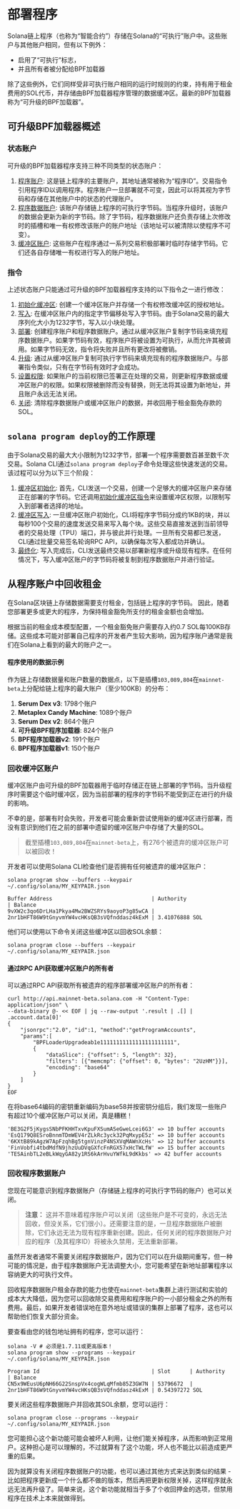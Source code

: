 # 部署程序

Solana链上程序（也称为“智能合约”）存储在Solana的“可执行”账户中。这些账户与其他账户相同，但有以下例外：

- 启用了“可执行”标志，
- 并且所有者被分配给BPF加载器

除了这些例外，它们同样受非可执行账户相同的运行时规则的约束，持有用于租金费用的SOL代币，并存储由BPF加载器程序管理的数据缓冲区。最新的BPF加载器称为“可升级的BPF加载器”。

## 可升级BPF加载器概述

### 状态账户

可升级的BPF加载器程序支持三种不同类型的状态账户：

1. [程序账户](https://github.com/solana-labs/solana/blob/master/sdk/program/src/bpf_loader_upgradeable.rs#L34):
   这是链上程序的主要账户，其地址通常被称为“程序ID”。交易指令引用程序ID以调用程序。程序账户一旦部署就不可变，因此可以将其视为字节码和存储在其他账户中的状态的代理账户。
2. [程序数据账户](https://github.com/solana-labs/solana/blob/7409d9d2687fba21078a745842c25df805cdf105/sdk/program/src/bpf_loader_upgradeable.rs#L39):
   该账户存储链上程序的可执行字节码。当程序升级时，该账户的数据会更新为新的字节码。除了字节码，程序数据账户还负责存储上次修改时的插槽和唯一有权修改该账户的账户地址（该地址可以被清除以使程序不可变）。
3. [缓冲区账户](https://github.com/solana-labs/solana/blob/7409d9d2687fba21078a745842c25df805cdf105/sdk/program/src/bpf_loader_upgradeable.rs#L27):
   这些账户在程序通过一系列交易积极部署时临时存储字节码。它们还各自存储唯一有权进行写入的账户地址。

### 指令

上述状态账户只能通过可升级的BPF加载器程序支持的以下指令之一进行修改：

1. [初始化缓冲区](https://github.com/solana-labs/solana/blob/7409d9d2687fba21078a745842c25df805cdf105/sdk/program/src/loader_upgradeable_instruction.rs#L21):
   创建一个缓冲区账户并存储一个有权修改缓冲区的授权地址。
2. [写入](https://github.com/solana-labs/solana/blob/7409d9d2687fba21078a745842c25df805cdf105/sdk/program/src/loader_upgradeable_instruction.rs#L28):
   在缓冲区账户内的指定字节偏移处写入字节码。由于Solana交易的最大序列化大小为1232字节，写入以小块处理。
3. [部署](https://github.com/solana-labs/solana/blob/7409d9d2687fba21078a745842c25df805cdf105/sdk/program/src/loader_upgradeable_instruction.rs#L77):
   创建程序账户和程序数据账户。通过从缓冲区账户复制字节码来填充程序数据账户。如果字节码有效，程序账户将被设置为可执行，从而允许其被调用。如果字节码无效，指令将失败并且所有更改将被撤销。
4. [升级](https://github.com/solana-labs/solana/blob/7409d9d2687fba21078a745842c25df805cdf105/sdk/program/src/loader_upgradeable_instruction.rs#L102):
   通过从缓冲区账户复制可执行字节码来填充现有的程序数据账户。与部署指令类似，只有在字节码有效时才会成功。
5. [设置权限](https://github.com/solana-labs/solana/blob/7409d9d2687fba21078a745842c25df805cdf105/sdk/program/src/loader_upgradeable_instruction.rs#L114):
   如果账户的当前权限已签署正在处理的交易，则更新程序数据或缓冲区账户的权限。如果权限被删除而没有替换，则无法将其设置为新地址，并且账户永远无法关闭。
6. [关闭](https://github.com/solana-labs/solana/blob/7409d9d2687fba21078a745842c25df805cdf105/sdk/program/src/loader_upgradeable_instruction.rs#L127):
   清除程序数据账户或缓冲区账户的数据，并收回用于租金豁免存款的SOL。

## `solana program deploy`的工作原理

由于Solana交易的最大大小限制为1232字节，部署一个程序需要数百甚至数千次交易。Solana CLI通过`solana program deploy`子命令处理这些快速发送的交易。该过程可以分为以下三个阶段：

1. [缓冲区初始化](https://github.com/solana-labs/solana/blob/7409d9d2687fba21078a745842c25df805cdf105/cli/src/program.rs#L2113):
   首先，CLI发送一个交易，创建一个足够大的缓冲区账户来存储正在部署的字节码。它还调用[初始化缓冲区指令](https://github.com/solana-labs/solana/blob/7409d9d2687fba21078a745842c25df805cdf105/programs/bpf_loader/src/lib.rs#L320)来设置缓冲区权限，以限制写入到部署者选择的地址。
2. [缓冲区写入](https://github.com/solana-labs/solana/blob/7409d9d2687fba21078a745842c25df805cdf105/cli/src/program.rs#L2129):
   一旦缓冲区账户初始化，CLI将程序字节码分成约1KB的块，并以每秒100个交易的速度发送交易来写入每个块。这些交易直接发送到当前领导者的交易处理（TPU）端口，并与彼此并行处理。一旦所有交易都已发送，CLI通过批量交易签名轮询RPC API，以确保每次写入都成功并确认。
3. [最终化](https://github.com/solana-labs/solana/blob/7409d9d2687fba21078a745842c25df805cdf105/cli/src/program.rs#L1807):
   写入完成后，CLI发送最终交易以部署新程序或升级现有程序。在任何情况下，写入缓冲区账户的字节码将被复制到程序数据账户并进行验证。

## 从程序账户中回收租金

在Solana区块链上存储数据需要支付租金，包括链上程序的字节码。 因此，随着您部署更多或更大的程序，为保持租金豁免所支付的租金金额也会增加。

根据当前的租金成本模型配置，一个租金豁免账户需要存入约0.7 SOL每100KB存储。这些成本可能对部署自己程序的开发者产生较大影响，因为程序账户通常是我们在Solana上看到的最大的账户之一。

#### 程序使用的数据示例

作为链上存储数据量和账户数量的数据点，以下是插槽`103,089,804`在`mainnet-beta`上分配给链上程序的最大账户（至少100KB）的分布：

1. **Serum Dex v3**: 1798个账户
2. **Metaplex Candy Machine**: 1089个账户
3. **Serum Dex v2**: 864个账户
4. **可升级BPF程序加载器**: 824个账户
5. **BPF程序加载器v2**: 191个账户
6. **BPF程序加载器v1**: 150个账户

### 回收缓冲区账户

缓冲区账户由可升级的BPF加载器用于临时存储正在链上部署的字节码。当升级程序时需要这个临时缓冲区，因为当前部署的程序的字节码不能受到正在进行的升级的影响。

不幸的是，部署有时会失败，开发者可能会重新尝试使用新的缓冲区进行部署，而没有意识到他们在之前的部署中遗留的缓冲区账户中存储了大量的SOL。

> 截至插槽`103,089,804`在`mainnet-beta`上，有276个被遗弃的缓冲区账户可以被回收！

开发者可以使用Solana CLI检查他们是否拥有任何被遗弃的缓冲区账户：

```shell
solana program show --buffers --keypair ~/.config/solana/MY_KEYPAIR.json

Buffer Address                               | Authority                                    | Balance
9vXW2c3qo6DrLHa1Pkya4Mw2BWZSRYs9aoyoP3g85wCA | 2nr1bHFT86W9tGnyvmYW4vcHKsQB3sVQfnddasz4kExM | 3.41076888 SOL
```

他们可以使用以下命令关闭这些缓冲区以回收SOL余额：

```shell
solana program close --buffers --keypair ~/.config/solana/MY_KEYPAIR.json
```

#### 通过RPC API获取缓冲区账户的所有者

可以通过RPC API获取所有被遗弃的程序部署缓冲区账户的所有者：

```shell
curl http://api.mainnet-beta.solana.com -H "Content-Type: application/json" \
--data-binary @- << EOF | jq --raw-output '.result | .[] | .account.data[0]'
{
    "jsonrpc":"2.0", "id":1, "method":"getProgramAccounts",
    "params":[
        "BPFLoaderUpgradeab1e11111111111111111111111",
        {
            "dataSlice": {"offset": 5, "length": 32},
            "filters": [{"memcmp": {"offset": 0, "bytes": "2UzHM"}}],
            "encoding": "base64"
        }
    ]
}
EOF
```

在将base64编码的密钥重新编码为base58并按密钥分组后，我们发现一些账户有超过10个缓冲区账户可以关闭，真是糟糕！

```shell
'BE3G2F5jKygsSNbPFKHHTxvKpuFXSumASeGweLcei6G3' => 10 buffer accounts
'EsQ179Q8ESroBnnmTDmWEV4rZLkRc3yck32PqMxypE5z' => 10 buffer accounts
'6KXtB89kAgzW7ApFzqhBg5tgnVinzP4NSXVqMAWnXcHs' => 12 buffer accounts
'FinVobfi4tbdMdfN9jhzUuDVqGXfcFnRGX57xHcTWLfW' => 15 buffer accounts
'TESAinbTL2eBLkWqyGA82y1RS6kArHvuYWfkL9dKkbs' => 42 buffer accounts
```

### 回收程序数据账户

您现在可能意识到程序数据账户（存储链上程序的可执行字节码的账户）也可以关闭。

> **注意：** 这并不意味着程序账户可以关闭（这些账户是不可变的，永远无法回收，但没关系，它们很小）。还需要注意的是，一旦程序数据账户被删除，它们永远无法为现有程序重新创建。因此，任何关闭的程序数据账户对应的程序（及其程序ID）将被永久禁用，无法重新部署。

虽然开发者通常不需要关闭程序数据账户，因为它们可以在升级期间重写，但一种可能的情况是，由于程序数据账户无法调整大小，您可能希望在新地址部署程序以容纳更大的可执行文件。

回收程序数据账户租金存款的能力也使在`mainnet-beta`集群上进行测试和实验的成本大大降低，因为您可以回收除交易费用和程序账户的一小部分租金之外的所有费用。最后，如果开发者错误地在意外地址或错误的集群上部署了程序，这也可以帮助他们恢复大部分资金。

要查看由您的钱包地址拥有的程序，您可以运行：

```shell
solana -V # 必须是1.7.11或更高版本！
solana program show --programs --keypair ~/.config/solana/MY_KEYPAIR.json

Program Id                                   | Slot      | Authority                                    | Balance
CN5x9WEusU6pNH66G22SnspVx4cogWLqMfmb85Z3GW7N | 53796672  | 2nr1bHFT86W9tGnyvmYW4vcHKsQB3sVQfnddasz4kExM | 0.54397272 SOL
```

要关闭这些程序数据账户并回收其SOL余额，您可以运行：

```shell
solana program close --programs --keypair ~/.config/solana/MY_KEYPAIR.json
```

您可能担心这个新功能可能会被坏人利用，让他们能关掉程序，从而影响到正常用户。这种担心是可以理解的，不过就算有了这个功能，坏人也不能比以前造成更严重的后果。

因为就算没有关闭程序数据账户的功能，也可以通过其他方式来达到类似的结果 - 比如把程序更新成一个什么都不做的版本，然后再把更新权限关掉，这样程序就永远无法再升级了。简单来说，这个新功能就相当于多了个收回押金的选项，但禁用程序在技术上本来就做得到。

